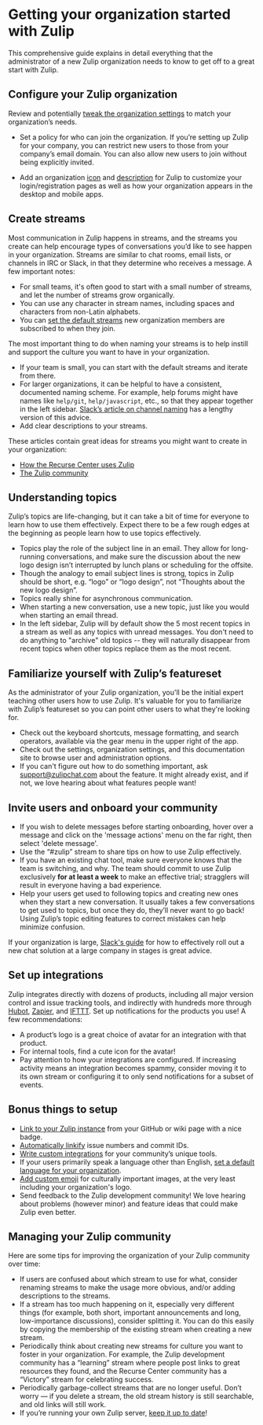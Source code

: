 # Getting your organization started with Zulip

This comprehensive guide explains in detail everything that the
administrator of a new Zulip organization needs to know to get off to a
great start with Zulip.

## Configure your Zulip organization

Review and potentially
[tweak the organization settings](/help/change-your-organization-settings)
to match your organization’s needs.

- Set a policy for who can join the organization.  If you’re setting
  up Zulip for your company, you can restrict new users to those from
  your company’s email domain.  You can also allow new users to join
  without being explicitly invited.

- Add an organization [icon](/help/create-your-organization-profile#change-your-organizations-avatar)
and [description](/help/create-your-organization-profile#change-your-organizations-description) for Zulip to
customize your login/registration pages as well as how your
organization appears in the desktop and mobile apps.

## Create streams

Most communication in Zulip happens in streams, and the streams you
create can help encourage types of conversations you’d like to see
happen in your organization. Streams are similar to chat rooms, email
lists, or channels in IRC or Slack, in that they determine who
receives a message. A few important notes:

- For small teams, it's often good to start with a small number of streams,
  and let the number of streams grow organically.
- You can use any character in stream names, including spaces and
  characters from non-Latin alphabets.
- You can
  [set the default streams](/help/set-default-streams-for-new-users)
  new organization members are subscribed to when they join.

The most important thing to do when naming your streams is to help
instill and support the culture you want to have in your organization.

- If your team is small, you can start with the default streams and
  iterate from there.
- For larger organizations, it can be helpful to have a consistent,
  documented naming scheme.  For example, help forums might have names
  like `help/git`, `help/javascript`, etc., so that they appear
  together in the left sidebar.
  [Slack’s article on channel naming](https://get.slack.help/hc/en-us/articles/217626408-Organize-and-name-channels)
  has a lengthy version of this advice.
- Add clear descriptions to your streams.

These articles contain great ideas for streams you might want to create
in your organization:

- [How the Recurse Center uses Zulip](https://www.recurse.com/blog/112-how-rc-uses-zulip)
- [The Zulip community](https://zulip.readthedocs.io/en/latest/contributing/chat-zulip-org.html#streams)

## Understanding topics

Zulip’s topics are life-changing, but it can take a bit of time for
everyone to learn how to use them effectively.  Expect there to be a
few rough edges at the beginning as people learn how to use topics
effectively.

- Topics play the role of the subject line in an email. They allow for
  long-running conversations, and make sure the discussion about the
  new logo design isn’t interrupted by lunch plans or scheduling for
  the offsite.
- Though the analogy to email subject lines is strong, topics in Zulip
  should be short, e.g. “logo” or “logo design”, not “Thoughts about
  the new logo design”.
- Topics really shine for asynchronous communication.
- When starting a new conversation, use a new topic, just like you
  would when starting an email thread.
- In the left sidebar, Zulip will by default show the 5 most recent
  topics in a stream as well as any topics with unread messages.  You
  don't need to do anything to "archive" old topics -- they will
  naturally disappear from recent topics when other topics replace
  them as the most recent.

## Familiarize yourself with Zulip’s featureset

As the administrator of your Zulip organization, you'll be the initial
expert teaching other users how to use Zulip.  It's valuable for you
to familiarize with Zulip’s featureset so you can point other users to
what they're looking for.

- Check out the keyboard shortcuts, message formatting, and search
  operators, available via the gear menu in the upper right of the
  app.
- Check out the settings, organization settings, and this
  documentation site to browse user and administration options.
- If you can't figure out how to do something important, ask
  [support@zulipchat.com](mailto:support@zulipchat.com) about the
  feature. It might already exist, and if not, we love hearing about
  what features people want!

## Invite users and onboard your community

- If you wish to delete messages before starting onboarding, hover over a
  message and click on the 'message actions' menu on the far right, then select
  'delete message'.
- Use the “#zulip” stream to share tips on how to use Zulip
  effectively.
- If you have an existing chat tool, make sure everyone knows that the
  team is switching, and why.  The team should commit to use Zulip
  exclusively **for at least a week** to make an effective trial;
  stragglers will result in everyone having a bad experience.
- Help your users get used to following topics and creating new ones
  when they start a new conversation.  It usually takes a few
  conversations to get used to topics, but once they do, they’ll never
  want to go back!  Using Zulip’s topic editing features to correct
  mistakes can help minimize confusion.

If your organization is large,
[Slack's guide](https://get.slack.help/hc/en-us/articles/115004378828-Onboard-your-company-to-Slack-)
for how to effectively roll out a new chat solution at a large company
in stages is great advice.

## Set up integrations

Zulip integrates directly with dozens of products, including all major
version control and issue tracking tools, and indirectly with hundreds
more through [Hubot](/integrations/doc/hubot), [Zapier](/integrations/doc/zapier),
and [IFTTT](/integrations/doc/ifttt).  Set up notifications for the products
you use!  A few recommendations:

- A product’s logo is a great choice of avatar for an integration with
  that product.
- For internal tools, find a cute icon for the avatar!
- Pay attention to how your integrations are configured.  If
  increasing activity means an integration becomes spammy, consider
  moving it to its own stream or configuring it to only send
  notifications for a subset of events.

## Bonus things to setup

- [Link to your Zulip instance](/help/join-zulip-chat-badge) from your
  GitHub or wiki page with a nice badge.
- [Automatically linkify](/help/add-a-custom-linkification-filter)
  issue numbers and commit IDs.
- [Write custom integrations](https://zulipchat.com/api/integration-guide)
  for your community’s unique tools.
- If your users primarily speak a language other than English,
  [set a default language for your organization](/help/change-the-default-language-for-your-organization).
- [Add custom emoji](/help/add-custom-emoji) for culturally important
  images, at the very least including your organization's logo.
- Send feedback to the Zulip development community!  We love hearing
  about problems (however minor) and feature ideas that could make
  Zulip even better.

## Managing your Zulip community

Here are some tips for improving the organization of your Zulip community over time:

- If users are confused about which stream to use for what, consider
  renaming streams to make the usage more obvious, and/or adding
  descriptions to the streams.
- If a stream has too much happening on it, especially very different
  things (for example, both short, important announcements and long,
  low-importance discussions), consider splitting it.  You can do this
  easily by copying the membership of the existing stream when
  creating a new stream.
- Periodically think about creating new streams for culture you want
  to foster in your organization.  For example, the Zulip development
  community has a “learning” stream where people post links to great
  resources they found, and the Recurse Center community has a
  “Victory” stream for celebrating success.
- Periodically garbage-collect streams that are no longer
  useful. Don’t worry — if you delete a stream, the old stream history
  is still searchable, and old links will still work.
- If you’re running your own Zulip server,
  [keep it up to date](https://zulip.readthedocs.io/en/latest/production/maintain-secure-upgrade.html)!
